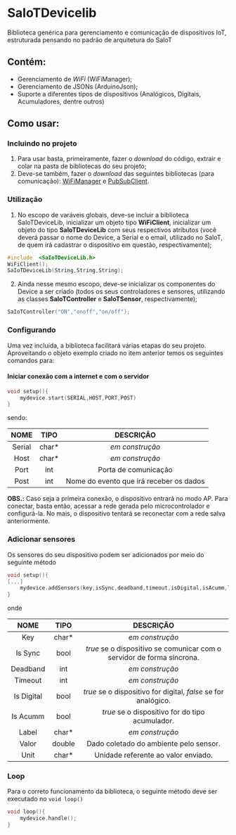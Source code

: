 # SaIoTDevicelib
Biblioteca genérica para gerenciamento e comunicação de dispositivos IoT, estruturada pensando no padrão de arquitetura do SaIoT

## Contém:
- Gerenciamento de *WiFi* (WiFiManager);
- Gerenciamento de JSONs (ArduinoJson);
- Suporte a diferentes tipos de dispositivos (Analógicos, Digitais, Acumuladores, dentre outros)

## Como usar:
### Incluindo  no projeto
1. Para usar basta, primeiramente, fazer o *download* do código, extrair e colar na pasta de bibliotecas do seu projeto;
2. Deve-se também, fazer o *download* das seguintes bibliotecas (para comunicação): [WiFiManager](https://github.com/tzapu/WiFiManager) e [PubSubClient](https://github.com/knolleary/pubsubclient).

### Utilização
1. No escopo de varáveis globais, deve-se incluir a biblioteca SaIoTDeviceLib, inicializar um objeto  tipo **WiFiClient**, inicializar um objeto do tipo **SaIoTDeviceLib** com seus respectivos atributos (você deverá passar o nome do Device, a Serial e o email, utilizado no SaIoT, de quem irá cadastrar o dispositivo em questão, respectivamente);
  ```c++
 #include  <SaIoTDeviceLib.h>
WiFiClient();
SaIoTDeviceLib(String,String,String);
```
2. Ainda nesse mesmo escopo, deve-se inicializar os componentes do Device a ser criado (todos os seus controladores e sensores, utilizando as classes **SaIoTController** e **SaIoTSensor**, respectivamente); 
  ```c++
SaIoTController("ON","onoff","on/off");
```

### Configurando
Uma vez incluída, a biblioteca facilitará várias etapas do seu projeto. Aproveitando o objeto exemplo criado no item anterior temos os seguintes comandos para:

#### Iniciar conexão com a internet e com o servidor
```c++
void setup(){
	mydevice.start(SERIAL,HOST,PORT,POST)
}
`````
sendo:

| NOME |TIPO  | DESCRIÇÃO
|:------:|:------:|:-------:|
| Serial | char* |*em construção*|
|Host|char*|*em construção*|
|Port|int|Porta de comunicação |
|Post|int|Nome do evento que irá receber os dados

**OBS.:** Caso seja a primeira conexão, o dispositivo entrará no modo AP. Para conectar, basta então, acessar a rede gerada pelo microcontrolador e configurá-la. No mais, o dispositivo tentará se reconectar com a rede salva anteriormente.

### Adicionar sensores
Os sensores do seu dispositivo podem ser adicionados por meio do seguinte método
```c++
void setup(){
[...]
	mydevice.addSensors(key,isSync,deadband,timeout,isDigital,isAcumm,label,valor,unit);
}
```
onde

| NOME |TIPO  | DESCRIÇÃO
|:----:|:----:|:-----:|
| Key| char* |*em construção*|
|Is Sync|bool|*true* se o dispositivo se comunicar com o servidor de forma síncrona.|
|Deadband|int|*em construção*|
|Timeout| int|*em construção*|
|Is Digital| bool|*true* se o dispositivo for digital, *false* se for analógico.|
|Is Acumm|bool| *true* se o dispositivo for do tipo acumulador.|
|Label|char*|*em construção*|
|Valor| double| Dado coletado do ambiente pelo sensor.|
|Unit|char*| Unidade referente ao valor enviado.|

### Loop
Para o correto funcionamento da biblioteca, o seguinte método deve ser executado no `void loop()`

```c++
void loop(){
	mydevice.handle();
}
```
